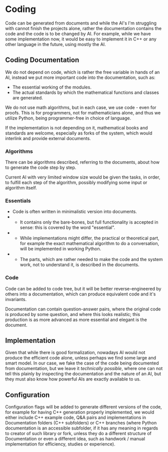 # Coding

Code can be generated from documents and while the AI's I'm struggling with cannot finish the projects alone, rather the documentation contains the code and the code is to be changed by AI. For example, while we have some implementation now, it would be easy to implement it in C++ or any other language in the future, using mostly the AI.

## Coding Documentation

We do not depend on code, which is rather the free variable in hands of an AI, instead we put more important code into the documentation, such as:
- The essential working of the modules.
- The actual standards by which the mathematical functions and classes are generated.

We do not use math algorithms, but in each case, we use code - even for proofs. This is for programmers, not for mathematicians alone, and thus we utilize Python, being programmer-free in choice of language.

If the implementation is not depending on it, mathematical books and standards are welcome, especially as forks of the system, which would interlink and provide external documents.

### Algorithms

There can be algorithms described, referring to the documents, about how to generate the code step by step.

Current AI with very limited window size would be given the tasks, in order, to fulfill each step of the algorithm, possibly modifying some input or algorithm itself.

### Essentials

- Code is often written in minimalistic version into documents.
- - It contains only the bare-bones, but full functionality is accepted in sense: this is covered by the word "essential".
- - While implementations might differ, the practical or theoretical part, for example the exact mathematical algorithm to do a conversation, will be implemented in working Python.
- - The parts, which are rather needed to make the code and the system work, not to understand it, is described in the documents.

### Code

Code can be added to code tree, but it will be better reverse-engineered by others into a documentation, which can produce equivalent code and it's invariants.

Documentation can contain question-answer pairs, where the original code is produced by some question, and where this looks realistic; this production is as more advanced as more essential and elegant is the document.

## Implementation

Given that while there is good formalization, nowadays AI would not produce the efficient code alone, unless perhaps we find some large and smart model. In our case, we fake the case of the code being documented from documentation, but we leave it *technically possible*, where one can not tell this plainly by inspecting the documentation and the nature of an AI, but they must also know how powerful AIs are exactly available to us.

## Configuration

Configuration flags will be added to generate different versions of the code, for example for having C++ generation properly implemented, we would either include C++ example code, Q&A pairs and implementations in Documentation folders (C++ subfolders) or C++ branches (where Python documentation is an accessible subfolder, if it has any meaning in regards to creator of such library or fork, unless they do a different structure of Documentation or even a different idea, such as handwork / manual implementation for efficiency, studies or experience).